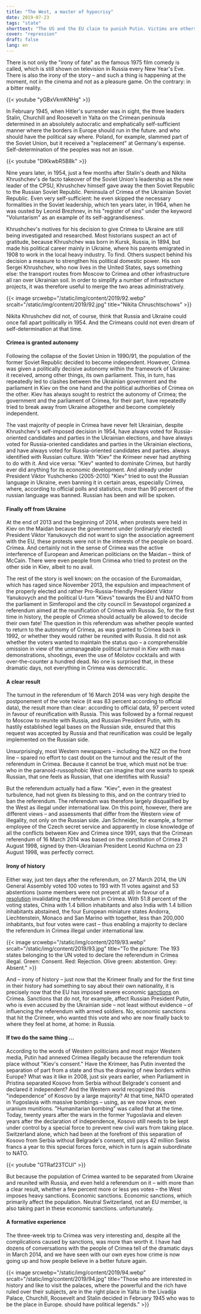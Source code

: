 ```yaml
---
title: "The West, a master of hypocrisy"
date: 2019-07-23
tags: "state"
shorttext: "The US and the EU claim to punish Putin. Victims are others. The masters of the hypocrisy of human rights, freedom and peace."
cover: "repression"
draft: false
lang: en
---
```


There is not only the "irony of fate" as the famous 1975 film comedy is called, which is still shown on television in Russia every New Year's Eve. There is also the irony of the story – and such a thing is happening at the moment, not in the cinema and not as a pleasure game. On the contrary: in a bitter reality.

{{< youtube "yGBxVkmKNHg" >}}

In February 1945, when Hitler's surrender was in sight, the three leaders Stalin, Churchill and Roosevelt in Yalta on the Crimean peninsula determined in an absolutely autocratic and emphatically self-sufficient manner where the borders in Europe should run in the future. and who should have the political say where. Poland, for example, slammed part of the Soviet Union, but it received a "replacement" at Germany's expense. Self-determination of the peoples was not an issue.

{{< youtube "DIKkwbR5B8k" >}}

Nine years later, in 1954, just a few months after Stalin's death and Nikita Khrushchev's de facto takeover of the Soviet Union's leadership as the new leader of the CPSU, Khrushchev himself gave away the then Soviet Republic to the Russian Soviet Republic. Peninsula of Crimea of the Ukrainian Soviet Republic. Even very self-sufficient: he even skipped the necessary formalities in the Soviet leadership, which ten years later, in 1964, when he was ousted by Leonid Brezhnev, in his "register of sins" under the keyword "Voluntarism" as an example of its self-aggrandiseness.

Khrushchev's motives for his decision to give Crimea to Ukraine are still being investigated and researched. Most historians suspect an act of gratitude, because Khrushchev was born in Kursk, Russia, in 1894, but made his political career mainly in Ukraine, where his parents emigrated in 1908 to work in the local heavy industry. To find. Others suspect behind his decision a measure to strengthen his political domestic power. His son Sergei Khrushchev, who now lives in the United States, says something else: the transport routes from Moscow to Crimea and other infrastructure all ran over Ukrainian soil. In order to simplify a number of infrastructure projects, it was therefore useful to merge the two areas administratively.

{{< image srcwebp="/static/img/content/2019/92.webp" srcalt="/static/img/content/2019/92.jpg" title="Nikita Chruschtschows" >}}

Nikita Khrushchev did not, of course, think that Russia and Ukraine could once fall apart politically in 1954. And the Crimeans could not even dream of self-determination at that time.

#### Crimea is granted autonomy

Following the collapse of the Soviet Union in 1990/91, the population of the former Soviet Republic decided to become independent. However, Crimea was given a politically decisive autonomy within the framework of Ukraine: it received, among other things, its own parliament. This, in turn, has repeatedly led to clashes between the Ukrainian government and the parliament in Kiev on the one hand and the political authorities of Crimea on the other. Kiev has always sought to restrict the autonomy of Crimea; the government and the parliament of Crimea, for their part, have repeatedly tried to break away from Ukraine altogether and become completely independent.

The vast majority of people in Crimea have never felt Ukrainian, despite Khrushchev's self-imposed decision in 1954, have always voted for Russia-oriented candidates and parties in the Ukrainian elections, and have always voted for Russia-oriented candidates and parties in the Ukrainian elections, and have always voted for Russia-oriented candidates and parties. always identified with Russian culture. With "Kiev" the Krimeer never had anything to do with it. And vice versa: "Kiev" wanted to dominate Crimea, but hardly ever did anything for its economic development. And already under President Viktor Yushchenko (2005-2010) "Kiev" tried to oust the Russian language in Ukraine, even banning it in certain areas, especially Crimea, where, according to official polls and statistics, more than 90 percent of the russian language was banned. Russian has been and will be spoken.

#### Finally off from Ukraine

At the end of 2013 and the beginning of 2014, when protests were held in Kiev on the Maidan because the government under (ordinaryly elected) President Viktor Yanukovych did not want to sign the association agreement with the EU, these protests were not in the interests of the people on board. Crimea. And certainly not in the sense of Crimea was the active interference of European and American politicians on the Maidan – think of McCain. There were even people from Crimea who tried to protest on the other side in Kiev, albeit to no avail.

The rest of the story is well known: on the occasion of the Euromaidan, which has raged since November 2013, the expulsion and impeachment of the properly elected and rather Pro-Russia-friendly President Viktor Yanukovych and the political U-turn "Kievs" towards the EU and NATO from the parliament in Simferopol and the city council in Sevastopol organized a referendum aimed at the reunification of Crimea with Russia. So, for the first time in history, the people of Crimea should actually be allowed to decide their own fate! The question in this referendum was whether people wanted to return to the autonomy of Crimea, as was granted to Crimea back in 1992, or whether they would rather be reunited with Russia. It did not ask whether the voters wanted to maintain the status quo – a comprehensible omission in view of the unmanageable political turmoil in Kiev with mass demonstrations, shootings, even the use of Molotov cocktails and with over-the-counter a hundred dead. No one is surprised that, in these dramatic days, not everything in Crimea was democratic.

#### A clear result

The turnout in the referendum of 16 March 2014 was very high despite the postponement of the vote twice (it was 83 percent according to official data), the result more than clear: according to official data, 97 percent voted in favour of reunification with Russia. This was followed by a formal request to Moscow to reunite with Russia, and Russian President Putin, with its hastily established legal bases on the Russian side, ensured that this request was accepted by Russia and that reunification was could be legally implemented on the Russian side.

Unsurprisingly, most Western newspapers – including the NZZ on the front line – spared no effort to cast doubt on the turnout and the result of the referendum in Crimea. Because it cannot be true, which must not be true: who in the paranoid-russophobic West can imagine that one wants to speak Russian, that one feels as Russian, that one identifies with Russia?

But the referendum actually had a flaw. "Kiev", even in the greatest turbulence, had not given its blessing to this, and on the contrary tried to ban the referendum. The referendum was therefore largely disqualified by the West as illegal under international law. On this point, however, there are different views – and assessments that differ from the Western view of illegality, not only on the Russian side. Jan Schneider, for example, a former employee of the Czech secret service and apparently in close knowledge of all the conflicts between Kiev and Crimea since 1991, says that the Crimean referendum of 16 March 2014 was based on the constitution of Crimea 21 August 1998, signed by then-Ukrainian President Leonid Kuchma on 23 August 1998, was perfectly correct.

#### Irony of history

Either way, just ten days after the referendum, on 27 March 2014, the UN General Assembly voted 100 votes to 193 with 11 votes against and 53 abstentions (some members were not present at all) in favour of a [resolution](https://www.un.org/en/ga/search/view_doc.asp?symbol=A/RES/68/262 "Resolution adopted by the General Assembly on 27 March 2014 ") invalidating the referendum in Crimea. With 51.8 percent of the voting states, China with 1.4 billion inhabitants and also India with 1.4 billion inhabitants abstained, the four European miniature states Andorra, Liechtenstein, Monaco and San Marino with together, less than 200,000 inhabitants, but four votes were cast – thus enabling a majority to declare the referendum in Crimea illegal under international law.

{{< image srcwebp="/static/img/content/2019/93.webp" srcalt="/static/img/content/2019/93.jpg" title="To the picture: The 193 states belonging to the UN voted to declare the referendum in Crimea illegal. Green: Consent. Red: Rejection. Olive green: abstention. Grey: Absent." >}}

And – irony of history – just now that the Krimeer finally and for the first time in their history had something to say about their own nationality, it is precisely now that the EU has imposed severe economic [sanctions](https://europa.eu/newsroom/highlights/special-coverage/eu-sanctions-against-russia-over-ukraine-crisis_en "EU sanctions against Russia over Ukraine crisis") on Crimea. Sanctions that do not, for example, affect Russian President Putin, who is even accused by the Ukrainian side – not least without evidence – of influencing the referendum with armed soldiers. No, economic sanctions that hit the Crimeer, who wanted this vote and who are now finally back to where they feel at home, at home: in Russia.

#### If two do the same thing ...

According to the words of Western politicians and most major Western media, Putin had annexed Crimea illegally because the referendum took place without "Kiev's consent." Have the Krimeer, has Putin invented the separation of part from a state and thus the drawing of new borders within Europe? What was it like in 2008, just six years earlier, when Parliament in Pristina separated Kosovo from Serbia without Belgrade's consent and declared it independent? And the Western world recognized this "independence" of Kosovo by a large majority? At that time, NATO operated in Yugoslavia with massive bombings – using, as we now know, even uranium munitions. "Humanitarian bombing" was called that at the time. Today, twenty years after the wars in the former Yugoslavia and eleven years after the declaration of independence, Kosovo still needs to be kept under control by a special force to prevent new civil wars from taking place. Switzerland alone, which had been at the forefront of this separation of Kosovo from Serbia without Belgrade's consent, still pays 42 million Swiss francs a year to this special forces force, which in turn is again subordinate to NATO.

{{< youtube "GTRaf23TCUI" >}}

But because the population of Crimea wanted to be separated from Ukraine and reunited with Russia, and even held a referendum on it – with more than a clear result, whether a few percent more or less yes votes – the West imposes heavy sanctions. Economic sanctions. Economic sanctions, which primarily affect the population. Neutral Switzerland, not an EU member, is also taking part in these economic sanctions. unfortunately.

#### A formative experience

The three-week trip to Crimea was very interesting and, despite all the complications caused by sanctions, was more than worth it. I have had dozens of conversations with the people of Crimea tell of the dramatic days in March 2014, and we have seen with our own eyes how crime is now going up and how people believe in a better future again.

{{< image srcwebp="/static/img/content/2019/94.webp" srcalt="/static/img/content/2019/94.jpg" title="Those who are interested in history and like to visit the palaces, where the powerful and the rich have ruled over their subjects, are in the right place in Yalta: in the Livadija Palace, Churchill, Roosevelt and Stalin decided in February 1945 who was to be the place in Europe. should have political legends." >}}

